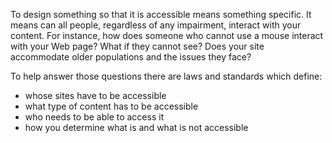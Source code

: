 To design something so that it is accessible means something specific. It means can all people, regardless of any impairment, interact with your content. For instance, how does someone who cannot use a mouse interact with your Web page? What if they cannot see? Does your site accommodate older populations and the issues they face?

To help answer those questions there are laws and standards which define:

-   whose sites have to be accessible
-   what type of content has to be accessible
-   who needs to be able to access it
-   how you determine what is and what is not accessible

